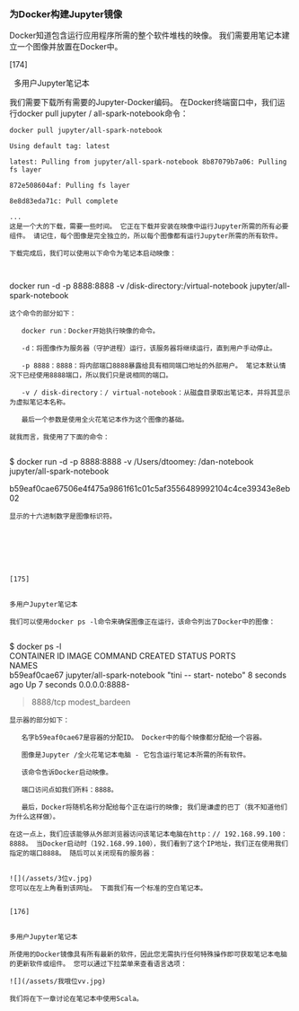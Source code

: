 ### 为Docker构建Jupyter镜像

Docker知道包含运行应用程序所需的整个软件堆栈的映像。 我们需要用笔记本建立一个图像并放置在Docker中。
 





[174]

 
多用户Jupyter笔记本

我们需要下载所有需要的Jupyter-Docker编码。 在Docker终端窗口中，我们运行docker pull jupyter / all-spark-notebook命令：


```
docker pull jupyter/all-spark-notebook

Using default tag: latest

latest: Pulling from jupyter/all-spark-notebook 8b87079b7a06: Pulling fs layer

872e508604af: Pulling fs layer

8e8d83eda71c: Pull complete

...
这是一个大的下载，需要一些时间。 它正在下载并安装在映像中运行Jupyter所需的所有必要组件。 请记住，每个图像是完全独立的，所以每个图像都有运行Jupyter所需的所有软件。

下载完成后，我们可以使用以下命令为笔记本启动映像：



```
docker run -d -p 8888:8888 -v /disk-directory:/virtual-notebook jupyter/all-spark-notebook

```
这个命令的部分如下：

   docker run：Docker开始执行映像的命令。

   -d：将图像作为服务器（守护进程）运行，该服务器将继续运行，直到用户手动停止。

   -p 8888：8888：将内部端口8888暴露给具有相同端口地址的外部用户。 笔记本默认情况下已经使用8888端口，所以我们只是说相同的端口。

   -v / disk-directory：/ virtual-notebook：从磁盘目录取出笔记本，并将其显示为虚拟笔记本名称。

   最后一个参数是使用全火花笔记本作为这个图像的基础。

就我而言，我使用了下面的命令：


```
$ docker run -d -p 8888:8888 -v /Users/dtoomey: /dan-notebook jupyter/all-spark-notebook

b59eaf0cae67506e4f475a9861f61c01c5af3556489992104c4ce39343e8eb02

```
显示的十六进制数字是图像标识符。
 






[175]

 
多用户Jupyter笔记本

我们可以使用docker ps -l命令来确保图像正在运行，该命令列出了Docker中的图像：


```


$ docker ps	-l		
CONTAINER ID	IMAGE		COMMAND
CREATED	STATUS	PORTS	
NAMES			
b59eaf0cae67	jupyter/all-spark-notebook	"tini -- start-
notebo"   8	seconds ago	Up 7 seconds	0.0.0.0:8888-
>8888/tcp	modest_bardeen		

```
显示器的部分如下：

   名字b59eaf0cae67是容器的分配ID。 Docker中的每个映像都分配给一个容器。

   图像是Jupyter /全火花笔记本电脑 - 它包含运行笔记本所需的所有软件。

   该命令告诉Docker启动映像。

   端口访问点如我们所料：8888。

   最后，Docker将随机名称分配给每个正在运行的映像; 我们是谦虚的巴丁（我不知道他们为什么这样做）。

在这一点上，我们应该能够从外部浏览器访问该笔记本电脑在http：// 192.168.99.100：8888。 当Docker启动时（192.168.99.100），我们看到了这个IP地址，我们正在使用我们指定的端口8888。 随后可以关闭现有的服务器：


![](/assets/3位v.jpg)
您可以在左上角看到该网址。 下面我们有一个标准的空白笔记本。
 

[176]

 
多用户Jupyter笔记本

所使用的Docker镜像具有所有最新的软件，因此您无需执行任何特殊操作即可获取笔记本电脑的更新软件或组件。 您可以通过下拉菜单来查看语言选项：

![](/assets/我哦位vv.jpg)

我们将在下一章讨论在笔记本中使用Scala。




